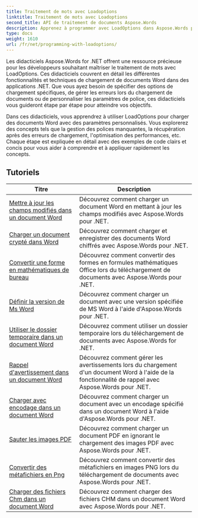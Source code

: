 ```yaml
---
title: Traitement de mots avec Loadoptions
linktitle: Traitement de mots avec Loadoptions
second_title: API de traitement de documents Aspose.Words
description: Apprenez à programmer avec LoadOptions dans Aspose.Words pour .NET. Tutoriels détaillés avec un exemple de code pour charger et personnaliser le chargement de documents Word.
type: docs
weight: 1610
url: /fr/net/programming-with-loadoptions/
---
```

Les didacticiels Aspose.Words for .NET offrent une ressource précieuse pour les développeurs souhaitant maîtriser le traitement de mots avec LoadOptions. Ces didacticiels couvrent en détail les différentes fonctionnalités et techniques de chargement de documents Word dans des applications .NET. Que vous ayez besoin de spécifier des options de chargement spécifiques, de gérer les erreurs lors du chargement de documents ou de personnaliser les paramètres de police, ces didacticiels vous guideront étape par étape pour atteindre vos objectifs.

Dans ces didacticiels, vous apprendrez à utiliser LoadOptions pour charger des documents Word avec des paramètres personnalisés. Vous explorerez des concepts tels que la gestion des polices manquantes, la récupération après des erreurs de chargement, l'optimisation des performances, etc. Chaque étape est expliquée en détail avec des exemples de code clairs et concis pour vous aider à comprendre et à appliquer rapidement les concepts.

 ## Tutoriels
| Titre | Description |
| --- | --- |
| [Mettre à jour les champs modifiés dans un document Word](./update-dirty-fields/) | Découvrez comment charger un document Word en mettant à jour les champs modifiés avec Aspose.Words pour .NET. |
| [Charger un document crypté dans Word](./load-encrypted-document/) | Découvrez comment charger et enregistrer des documents Word chiffrés avec Aspose.Words pour .NET. |
| [Convertir une forme en mathématiques de bureau](./convert-shape-to-office-math/) | Découvrez comment convertir des formes en formules mathématiques Office lors du téléchargement de documents avec Aspose.Words pour .NET. |
| [Définir la version de Ms Word](./set-ms-word-version/) | Découvrez comment charger un document avec une version spécifiée de MS Word à l'aide d'Aspose.Words pour .NET. |
| [Utiliser le dossier temporaire dans un document Word](./use-temp-folder/) | Découvrez comment utiliser un dossier temporaire lors du téléchargement de documents avec Aspose.Words for .NET. |
| [Rappel d'avertissement dans un document Word](./warning-callback/) | Découvrez comment gérer les avertissements lors du chargement d'un document Word à l'aide de la fonctionnalité de rappel avec Aspose.Words pour .NET. |
| [Charger avec encodage dans un document Word](./load-with-encoding/) | Découvrez comment charger un document avec un encodage spécifié dans un document Word à l'aide d'Aspose.Words pour .NET. |
| [Sauter les images PDF](./skip-pdf-images/) | Découvrez comment charger un document PDF en ignorant le chargement des images PDF avec Aspose.Words pour .NET. |
| [Convertir des métafichiers en Png](./convert-metafiles-to-png/) | Découvrez comment convertir des métafichiers en images PNG lors du téléchargement de documents avec Aspose.Words pour .NET. |
| [Charger des fichiers Chm dans un document Word](./load-chm/) | Découvrez comment charger des fichiers CHM dans un document Word avec Aspose.Words pour .NET. |